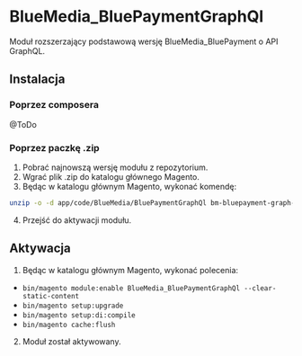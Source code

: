 # BlueMedia_BluePaymentGraphQl

Moduł rozszerzający podstawową wersję BlueMedia_BluePayment o API GraphQL.

## Instalacja

### Poprzez composera
@ToDo

### Poprzez paczkę .zip
1. Pobrać najnowszą wersję modułu z repozytorium.
2. Wgrać plik .zip do katalogu głównego Magento.
3. Będąc w katalogu głównym Magento, wykonać komendę:
```bash
unzip -o -d app/code/BlueMedia/BluePaymentGraphQl bm-bluepayment-graph-ql-*.zip && rm bm-bluepayment-graph-ql-*.zip
```
4. Przejść do aktywacji modułu.


## Aktywacja
1. Będąc w katalogu głównym Magento, wykonać polecenia:
- ```bin/magento module:enable BlueMedia_BluePaymentGraphQl --clear-static-content```
- ```bin/magento setup:upgrade```
- ```bin/magento setup:di:compile```
- ```bin/magento cache:flush```
2. Moduł został aktywowany.
